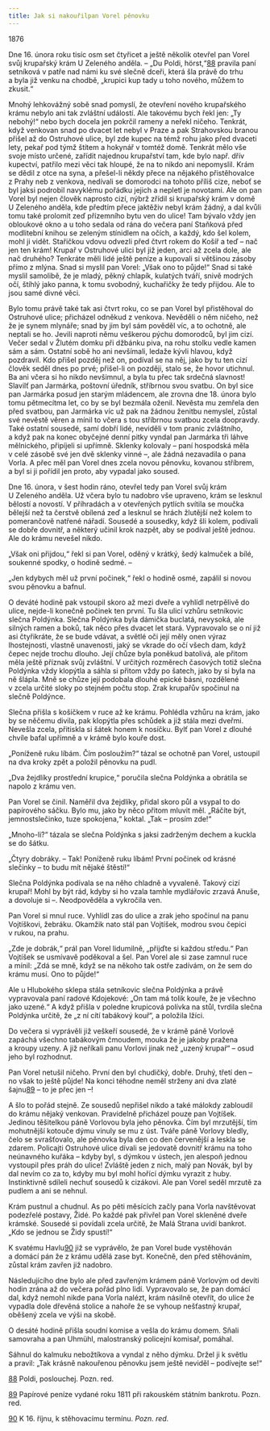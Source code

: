 ```yaml
---
title: Jak si nakouřilpan Vorel pěnovku
---
```


1876

Dne 16. února roku tisíc osm set čtyřicet a ještě několik otevřel pan Vorel svůj krupařský krám U Zeleného anděla. – „Du Poldi, hörst,“[88](#footnote-27518-88) pravila paní setníková v patře nad námi ku své slečně dceři, která šla právě do trhu a byla již venku na chodbě, „krupici kup tady u toho nového, můžem to zkusit.“

Mnohý lehkovážný sobě snad pomyslí, že otevření nového krupařského krámu nebylo ani tak zvláštní událostí. Ale takovému bych řekl jen: „Ty nebohý!“ nebo bych docela jen pokrčil rameny a neřekl ničeho. Tenkrát, když venkovan snad po dvacet let nebyl v Praze a pak Strahovskou branou přišel až do Ostruhové ulice, byl zde kupec na témž rohu jako před dvaceti lety, pekař pod týmž štítem a hokynář v tomtéž domě. Tenkrát mělo vše svoje místo určené, zařídit najednou krupařství tam, kde bylo např. dřív kupectví, patřilo mezi věci tak hloupé, že na to nikdo ani nepomyslil. Krám se dědil z otce na syna, a přešel-li někdy přece na nějakého přistěhovalce z Prahy neb z venkova, nedívali se domorodci na tohoto příliš cize, neboť se byl jaksi podrobil navyklému pořádku jejich a nepletl je novotami. Ale on pan Vorel byl nejen člověk naprosto cizí, nýbrž zřídil si krupařský krám v domě U Zeleného anděla, kde předtím přece jaktěživ nebyl krám žádný, a dal kvůli tomu také prolomit zeď přízemního bytu ven do ulice! Tam bývalo vždy jen obloukové okno a u toho sedala od rána do večera paní Staňková před modlitební knihou se zeleným stínidlem na očích, a každý, kdo šel kolem, mohl ji vidět. Stařičkou vdovu odvezli před čtvrt rokem do Košíř a teď – nač jen ten krám! Krupař v Ostruhové ulici byl již jeden, arci až zcela dole, ale nač druhého? Tenkráte měli lidé ještě peníze a kupovali si většinou zásoby přímo z mlýna. Snad si myslil pan Vorel: „Však ono to půjde!“ Snad si také myslil samolibě, že je mladý, pěkný chlapík, kulatých tváří, snivě modrých očí, štíhlý jako panna, k tomu svobodný, kuchařičky že tedy přijdou. Ale to jsou samé divné věci.

Bylo tomu právě také tak asi čtvrt roku, co se pan Vorel byl přistěhoval do Ostruhové ulice; přicházel odněkud z venkova. Nevěděli o něm ničeho, než že je synem mlynáře; snad by jim byl sám pověděl víc, a to ochotně, ale neptali se ho. Jevili naproti němu veškerou pýchu domorodců, byl jim cizí. Večer sedal v Žlutém domku při džbánku piva, na rohu stolku vedle kamen sám a sám. Ostatní sobě ho ani nevšímali, ledaže kývli hlavou, když pozdravil. Kdo přišel pozděj než on, podíval se na něj, jako by tu ten cizí člověk seděl dnes po prvé; přišel-li on později, stalo se, že hovor utichnul. Ba ani včera si ho nikdo nevšimnul, a byla tu přec tak srdečná slavnost! Slavilť pan Jarmárka, poštovní úředník, stříbrnou svou svatbu. On byl sice pan Jarmárka posud jen starým mládencem, ale zrovna dne 18. února bylo tomu pětmecítma let, co by se byl bezmála oženil. Nevěsta mu zemřela den před svatbou, pan Jarmárka víc už pak na žádnou ženitbu nemyslel, zůstal své nevěstě věren a mínil to včera s tou stříbrnou svatbou zcela doopravdy. Také ostatní sousedé, samí dobří lidé, neviděli v tom pranic zvláštního, a když pak na konec obyčejné denní pitky vyndal pan Jarmárka tři láhve mělnického, připíjeli si upřímně. Sklenky kolovaly – paní hospodská měla v celé zásobě své jen dvě sklenky vinné –, ale žádná nezavadila o pana Vorla. A přec měl pan Vorel dnes zcela novou pěnovku, kovanou stříbrem, a byl si ji pořídil jen proto, aby vypadal jako soused.

Dne 16. února, v šest hodin ráno, otevřel tedy pan Vorel svůj krám U Zeleného anděla. Už včera bylo tu nadobro vše upraveno, krám se lesknul bělostí a novostí. V příhradách a v otevřených pytlích svítila se moučka bělejší než ta čerstvě obílená zeď a lesknul se hrách žlutější než kolem to pomerančově natřené nářadí. Sousedé a sousedky, když šli kolem, podívali se dobře dovnitř, a některý učinil krok nazpět, aby se podíval ještě jednou. Ale do krámu nevešel nikdo.

„Však oni přijdou,“ řekl si pan Vorel, oděný v krátký, šedý kalmuček a bílé, soukenné spodky, o hodině sedmé. –

„Jen kdybych měl už první počinek,“ řekl o hodině osmé, zapálil si novou svou pěnovku a bafnul.

O deváté hodině pak vstoupil skoro až mezi dveře a vyhlídl netrpělivě do ulice, nejde-li konečně počinek ten první. Tu šla ulicí vzhůru setníkovic slečna Poldýnka. Slečna Poldýnka byla dámička buclatá, nevysoká, ale silných ramen a boků, tak něco přes dvacet let stará. Vypravovalo se o ní již asi čtyřikráte, že se bude vdávat, a světlé oči její měly onen výraz lhostejnosti, vlastně unavenosti, jaký se vkrade do očí všech dam, když čepec nejde trochu dlouho. Její chůze byla poněkud batolivá, ale přitom měla ještě příznak svůj zvláštní. V určitých rozměrech časových totiž slečna Poldýnka vždy klopýtla a sáhla si přitom vždy po šatech, jako by si byla na ně šlápla. Mně se chůze její podobala dlouhé epické básni, rozdělené v zcela určité sloky po stejném počtu stop. Zrak krupařův spočinul na slečně Poldýnce.

Slečna přišla s košíčkem v ruce až ke krámu. Pohlédla vzhůru na krám, jako by se něčemu divila, pak klopýtla přes schůdek a již stála mezi dveřmi. Nevešla zcela, přitiskla si šátek honem k nosíčku. Bylť pan Vorel z dlouhé chvíle bafal upřímně a v krámě bylo kouře dost.

„Poníženě ruku líbám. Čím posloužím?“ tázal se ochotně pan Vorel, ustoupil na dva kroky zpět a položil pěnovku na pudl.

„Dva žejdlíky prostřední krupice,“ poručila slečna Poldýnka a obrátila se napolo z krámu ven.

Pan Vorel se činil. Naměřil dva žejdlíky, přidal skoro půl a vsypal to do papírového sáčku. Bylo mu, jako by něco přitom mluvit měl. „Ráčíte být, jemnostslečinko, tuze spokojena,“ koktal. „Tak – prosím zde!“

„Mnoho-li?“ tázala se slečna Poldýnka s jaksi zadrženým dechem a kuckla se do šátku.

„Čtyry dobráky. – Tak! Poníženě ruku líbám! První počinek od krásné slečinky – to budu mít nějaké štěstí!“

Slečna Poldýnka podívala se na něho chladně a vyvaleně. Takový cizí krupař! Mohl by být rád, kdyby si ho vzala tamhle mydlářovic zrzavá Anuše, a dovoluje si –. Neodpověděla a vykročila ven.

Pan Vorel si mnul ruce. Vyhlídl zas do ulice a zrak jeho spočinul na panu Vojtíškovi, žebráku. Okamžik nato stál pan Vojtíšek, modrou svou čepici v rukou, na prahu.

„Zde je dobrák,“ prál pan Vorel lidumilně, „přijďte si každou středu.“ Pan Vojtíšek se usmívavě poděkoval a šel. Pan Vorel ale si zase zamnul ruce a mínil: „Zdá se mně, když se na někoho tak ostře zadívám, on že sem do krámu musí. Ono to půjde!“

Ale u Hlubokého sklepa stála setníkovic slečna Poldýnka a právě vypravovala paní radové Kdojekové: „On tam má tolik kouře, že je všechno jako uzené.“ A když přišla v poledne krupicová polívka na stůl, tvrdila slečna Poldýnka určitě, že „z ní cítí tabákový kouř“, a položila lžíci.

Do večera si vyprávěli již veškeří sousedé, že v krámě páně Vorlově zapáchá všechno tabákovým čmoudem, mouka že je jakoby pražena a kroupy uzeny. A již neříkali panu Vorlovi jinak než „uzený krupař“ – osud jeho byl rozhodnut.

Pan Vorel netušil ničeho. První den byl chudičký, dobře. Druhý, třetí den – no však to ještě půjde! Na konci téhodne neměl strženy ani dva zlaté šajnu[89](#footnote-27518-89) – to je přec jen –!

A šlo to pořád stejně. Ze sousedů nepřišel nikdo a také málokdy zabloudil do krámu nějaký venkovan. Pravidelně přicházel pouze pan Vojtíšek. Jedinou těšitelkou páně Vorlovou byla jeho pěnovka. Čím byl mrzutější, tím mohutnější kotouče dýmu vinuly se mu z úst. Tváře páně Vorlovy bledly, čelo se svrašťovalo, ale pěnovka byla den co den červenější a leskla se zdarem. Policajti Ostruhové ulice dívali se jedovatě dovnitř krámu na toho neúnavného kuřáka – kdyby byl, s dýmkou v ústech, jen alespoň jednou vystoupil přes práh do ulice! Zvláště jeden z nich, malý pan Novák, byl by dal nevím co za to, kdyby mu byl mohl hořící dýmku vyrazit z huby. Instinktivně sdíleli nechuť sousedů k cizákovi. Ale pan Vorel seděl mrzutě za pudlem a ani se nehnul.

Krám pustnul a chudnul. As po pěti měsících začly pana Vorla navštěvovat podezřelé postavy, Židé. Po každé pak přivřel pan Vorel skleněné dveře krámské. Sousedé si povídali zcela určitě, že Malá Strana uvidí bankrot. „Kdo se jednou se Židy spustí!“

K svatému Havlu[90](#footnote-27518-90) již se vyprávělo, že pan Vorel bude vystěhován a domácí pán že z krámu udělá zase byt. Konečně, den před stěhováním, zůstal krám zavřen již nadobro.

Následujícího dne bylo ale před zavřeným krámem páně Vor­lovým od devíti hodin zrána až do večera pořád plno lidí. Vypravovalo se, že pan domácí dal, když nemohl nikde pana Vorla nalézt, krám násilně otevřít, do ulice že vypadla dole dřevěná stolice a nahoře že se vyhoup nešťastný krupař, oběšený zcela ve výši na skobě.

O desáté hodině přišla soudní komise a vešla do krámu domem. Sňali samovraha a pan Uhmühl, malostranský policejní komisař, pomáhal.

Sáhnul do kalmuku nebožtíkova a vyndal z něho dýmku. Držel ji k světlu a pravil: „Tak krásně nakouřenou pěnovku jsem ještě neviděl – podívejte se!“

[88](#footnote-27518-88-backlink) Poldi, poslouchej. Pozn. red.

[89](#footnote-27518-89-backlink) Papírové peníze vydané roku 1811 při rakouském státním bankrotu. Pozn. red.

[90](#footnote-27518-90-backlink) K 16. říjnu, k stěhovacímu termínu. _Pozn. red._
